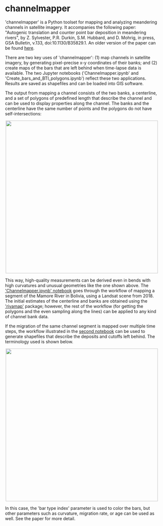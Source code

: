 # channelmapper

'channelmapper' is a Python toolset for mapping and analyzing meandering channels in satellite imagery. It accompanies the following paper: "Autogenic translation and counter point bar deposition in meandering rivers", by Z. Sylvester, P.R. Durkin, S.M. Hubbard, and D. Mohrig, in press, GSA Bulletin, v.133, doi:10.1130/B35829.1. An older version of the paper can be found [here](https://eartharxiv.org/repository/view/1003/).

There are two key uses of 'channelmapper': (1) map channels in satellite imagery, by generating pixel-precise x-y coordinates of their banks; and (2) create maps of the bars that are left behind when time-lapse data is available. The two Jupyter notebooks ('Channelmapper.ipynb' and 'Create_bars_and_BTI_polygons.ipynb') reflect these two applications. Results are saved as shapefiles and can be loaded into GIS software.

The output from mapping a channel consists of the two banks, a centerline, and a set of polygons of predefined length that describe the channel and can be used to display properties along the channel. The banks and the centerline have the same number of points and the polygons do not have self-intersections:

<p align="center">
<img src="https://github.com/zsylvester/channelmapper/blob/main/banks_and_polygons.png" width="500">
</p>

This way, high-quality measurements can be derived even in bends with high curvatures and unusual geometries like the one shown above. The ['Channelmapper.ipynb' notebook](https://github.com/zsylvester/channelmapper/blob/main/Channelmapper.ipynb) goes through the workflow of mapping a segment of the Mamore River in Bolivia, using a Landsat scene from 2018. The initial estimates of the centerline and banks are obtained using the ['rivamap'](https://github.com/isikdogan/rivamap) package; however, the rest of the workflow (for getting the polygons and the even sampling along the lines) can be applied to any kind of channel bank data.

If the migration of the same channel segment is mapped over multiple time steps, the workflow illustrated in the [second notebook](https://github.com/zsylvester/channelmapper/blob/main/Create_bars_and_BTI_polygons.ipynb) can be used to generate shapefiles that describe the deposits and cutoffs left behind. The terminology used is shown below.

<p align="center">
<img src="https://github.com/zsylvester/channelmapper/blob/main/bar_terminology.png" width="500">
</p>

In this case, the 'bar type index' parameter is used to color the bars, but other parameters such as curvature, migration rate, or age can be used as well. See the paper for more detail. 

